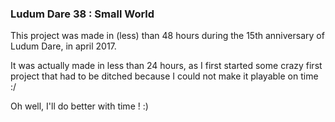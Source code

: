 ### Ludum Dare 38 : Small World

This project was made in (less) than 48 hours during the 15th anniversary of Ludum Dare, in april 2017.

It was actually made in less than 24 hours, as I first started some crazy first project that had to be ditched because I could not make it playable on time :/

Oh well, I'll do better with time ! :)

